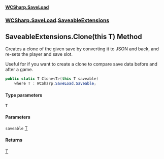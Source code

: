 #### [WCSharp.SaveLoad](index.md 'index')
### [WCSharp.SaveLoad](WCSharp.SaveLoad.md 'WCSharp.SaveLoad').[SaveableExtensions](WCSharp.SaveLoad.SaveableExtensions.md 'WCSharp.SaveLoad.SaveableExtensions')

## SaveableExtensions.Clone<T>(this T) Method

Creates a clone of the given save by converting it to JSON and back, and re-sets the player and save slot.  
  
Useful for if you want to create a clone to compare save data before and after a game.

```csharp
public static T Clone<T>(this T saveable)
    where T : WCSharp.SaveLoad.Saveable;
```
#### Type parameters

<a name='WCSharp.SaveLoad.SaveableExtensions.Clone_T_(thisT).T'></a>

`T`
#### Parameters

<a name='WCSharp.SaveLoad.SaveableExtensions.Clone_T_(thisT).saveable'></a>

`saveable` [T](WCSharp.SaveLoad.SaveableExtensions.Clone_T_(thisT).md#WCSharp.SaveLoad.SaveableExtensions.Clone_T_(thisT).T 'WCSharp.SaveLoad.SaveableExtensions.Clone<T>(this T).T')

#### Returns
[T](WCSharp.SaveLoad.SaveableExtensions.Clone_T_(thisT).md#WCSharp.SaveLoad.SaveableExtensions.Clone_T_(thisT).T 'WCSharp.SaveLoad.SaveableExtensions.Clone<T>(this T).T')
